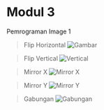 # Modul 3

Pemrograman Image 1

> Flip Horizontal
> ![Gambar](/Screenshot/hori.png)

> Flip Vertical
> ![Vertical](/Screenshot/verti.png)

> Mirror X
> ![Mirror X](/Screenshot/mirox.png)

> Mirror Y
> ![Mirror Y](/Screenshot/miroy.png)

> Gabungan
> ![Gabungan](/Screenshot/gabungan.png)
